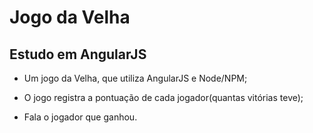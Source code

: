 # Jogo da Velha

## Estudo em AngularJS

- Um jogo da Velha, que utiliza AngularJS e Node/NPM;

- O jogo registra a pontuação de cada jogador(quantas vitórias teve);

- Fala o jogador que ganhou.
